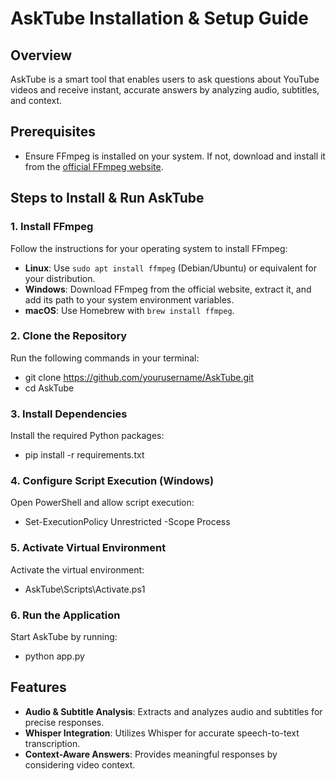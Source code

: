 # AskTube Installation & Setup Guide

## Overview
AskTube is a smart tool that enables users to ask questions about YouTube videos and receive instant, accurate answers by analyzing audio, subtitles, and context.


## Prerequisites
- Ensure FFmpeg is installed on your system. If not, download and install it from the [official FFmpeg website](https://ffmpeg.org).


## Steps to Install & Run AskTube

### 1. Install FFmpeg
Follow the instructions for your operating system to install FFmpeg:
- **Linux**: Use `sudo apt install ffmpeg` (Debian/Ubuntu) or equivalent for your distribution.
- **Windows**: Download FFmpeg from the official website, extract it, and add its path to your system environment variables.
- **macOS**: Use Homebrew with `brew install ffmpeg`.

### 2. Clone the Repository
Run the following commands in your terminal:
- git clone https://github.com/yourusername/AskTube.git
- cd AskTube

### 3. Install Dependencies
Install the required Python packages:
- pip install -r requirements.txt

### 4. Configure Script Execution (Windows)
Open PowerShell and allow script execution:
- Set-ExecutionPolicy Unrestricted -Scope Process

### 5. Activate Virtual Environment
Activate the virtual environment:
- AskTube\Scripts\Activate.ps1

### 6. Run the Application
Start AskTube by running:
- python app.py

## Features

- **Audio & Subtitle Analysis**: Extracts and analyzes audio and subtitles for precise responses.
- **Whisper Integration**: Utilizes Whisper for accurate speech-to-text transcription.
- **Context-Aware Answers**: Provides meaningful responses by considering video context.